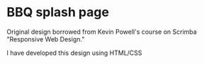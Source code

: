#  BBQ splash page

 Original design borrowed from Kevin Powell's course on Scrimba "Responsive Web Design."

I have developed this design using HTML/CSS
